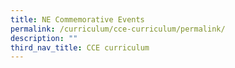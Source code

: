 ```yaml
---
title: NE Commemorative Events
permalink: /curriculum/cce-curriculum/permalink/
description: ""
third_nav_title: CCE curriculum
---
```


